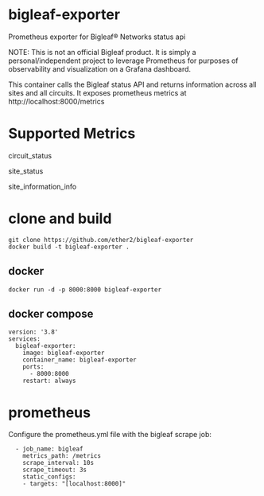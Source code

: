 # bigleaf-exporter
Prometheus exporter for Bigleaf® Networks status api

NOTE: This is not an official Bigleaf product. It is simply a personal/independent project to leverage Prometheus for purposes of observability and visualization on a Grafana dashboard.

This container calls the Bigleaf status API and returns information across all sites and all circuits. It exposes prometheus metrics at http://localhost:8000/metrics

# Supported Metrics

circuit_status

site_status

site_information_info

# clone and build
```
git clone https://github.com/ether2/bigleaf-exporter
docker build -t bigleaf-exporter .
```
## docker
```
docker run -d -p 8000:8000 bigleaf-exporter
```
## docker compose
```
version: '3.8'
services:
  bigleaf-exporter:
    image: bigleaf-exporter
    container_name: bigleaf-exporter
    ports:
      - 8000:8000
    restart: always
```

# prometheus
Configure the prometheus.yml file with the bigleaf scrape job:
```
  - job_name: bigleaf
    metrics_path: /metrics
    scrape_interval: 10s
    scrape_timeout: 3s
    static_configs:
    - targets: "[localhost:8000]"
```

